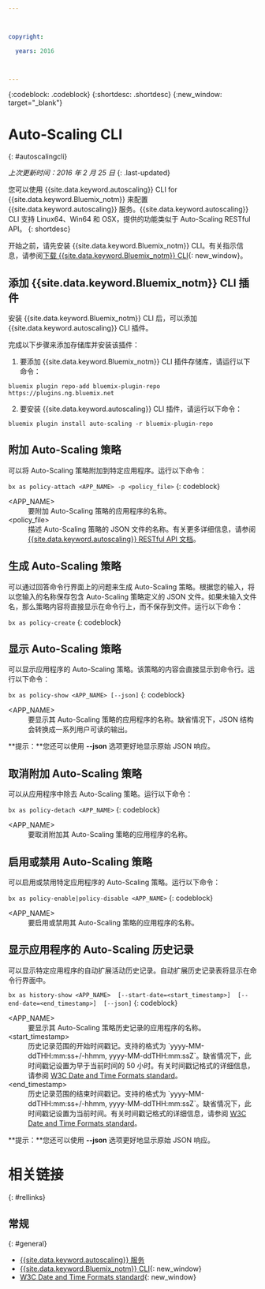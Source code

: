 ```yaml
---

 

copyright:

  years: 2016

 

---
```


{:codeblock: .codeblock}
{:shortdesc: .shortdesc}
{:new_window: target="_blank"}

# Auto-Scaling CLI
{: #autoscalingcli}

*上次更新时间：2016 年 2 月 25 日*
{: .last-updated}

您可以使用 {{site.data.keyword.autoscaling}} CLI for {{site.data.keyword.Bluemix_notm}} 来配置 {{site.data.keyword.autoscaling}} 服务。{{site.data.keyword.autoscaling}} CLI 支持 Linux64、Win64 和 OSX，提供的功能类似于 Auto-Scaling RESTful API。
{: shortdesc}

开始之前，请先安装 {{site.data.keyword.Bluemix_notm}} CLI。有关指示信息，请参阅[下载 {{site.data.keyword.Bluemix_notm}} CLI](http://plugins.{DomainName}/ui/home.html){: new_window}。

## 添加 {{site.data.keyword.Bluemix_notm}} CLI 插件

安装 {{site.data.keyword.Bluemix_notm}} CLI 后，可以添加 {{site.data.keyword.autoscaling}} CLI 插件。

完成以下步骤来添加存储库并安装该插件：
1. 要添加 {{site.data.keyword.Bluemix_notm}} CLI 插件存储库，请运行以下命令：
```
bluemix plugin repo-add bluemix-plugin-repo https://plugins.ng.bluemix.net
```
2. 要安装 {{site.data.keyword.autoscaling}} CLI 插件，请运行以下命令：
```
bluemix plugin install auto-scaling -r bluemix-plugin-repo
```

## 附加 Auto-Scaling 策略

可以将 Auto-Scaling 策略附加到特定应用程序。运行以下命令：

```bx as policy-attach <APP_NAME> -p <policy_file>```
{: codeblock}

<dl class="parml">
<dt class="pt dlterm">&lt;APP_NAME&gt;</dt>
<dd class="pd">要附加 Auto-Scaling 策略的应用程序的名称。</dd>
<dt class="pt dlterm">&lt;policy_file&gt;</dt>
<dd class="pd">描述 Auto-Scaling 策略的 JSON 文件的名称。有关更多详细信息，请参阅 <a href="https://new-console.{DomainName}/apidocs/48" target="_blank">{{site.data.keyword.autoscaling}} RESTful API 文档</a>。</dd>
</dl>


## 生成 Auto-Scaling 策略

可以通过回答命令行界面上的问题来生成 Auto-Scaling 策略。根据您的输入，将以您输入的名称保存包含 Auto-Scaling 策略定义的 JSON 文件。如果未输入文件名，那么策略内容将直接显示在命令行上，而不保存到文件。运行以下命令：

```bx as policy-create```
{: codeblock}


## 显示 Auto-Scaling 策略

可以显示应用程序的 Auto-Scaling 策略。该策略的内容会直接显示到命令行。运行以下命令：

```bx as policy-show <APP_NAME> [--json]```
{: codeblock}

<dl class="parml">
<dt class="pt dlterm">&lt;APP_NAME&gt;</dt>
<dd class="pd">要显示其 Auto-Scaling 策略的应用程序的名称。缺省情况下，JSON 结构会转换成一系列用户可读的输出。</dd>
</dl>

**提示：**您还可以使用 **--json** 选项更好地显示原始 JSON 响应。


## 取消附加 Auto-Scaling 策略

可以从应用程序中除去 Auto-Scaling 策略。运行以下命令：

```bx as policy-detach <APP_NAME>```
{: codeblock}

<dl class="parml">
<dt class="pt dlterm">&lt;APP_NAME&gt;</dt>
<dd class="pd">要取消附加其 Auto-Scaling 策略的应用程序的名称。</dd>
</dl>


## 启用或禁用 Auto-Scaling 策略

可以启用或禁用特定应用程序的 Auto-Scaling 策略。运行以下命令：

```bx as policy-enable|policy-disable <APP_NAME>```
{: codeblock}

<dl class="parml">
<dt class="pt dlterm">&lt;APP_NAME&gt;</dt>
<dd class="pd">要启用或禁用其 Auto-Scaling 策略的应用程序的名称。</dd>
</dl>


## 显示应用程序的 Auto-Scaling 历史记录

可以显示特定应用程序的自动扩展活动历史记录。自动扩展历史记录表将显示在命令行界面中。

```bx as history-show <APP_NAME>  [--start-date=<start_timestamp>]  [--end-date=<end_timestamp>]  [--json]```
{: codeblock}

<dl class="parml">
<dt class="pt dlterm">&lt;APP_NAME&gt;</dt>
<dd class="pd">要显示其 Auto-Scaling 策略历史记录的应用程序的名称。
<dt class="pt dlterm">&lt;start_timestamp&gt;</dt>
<dd class="pd">历史记录范围的开始时间戳记。支持的格式为 `yyyy-MM-ddTHH:mm:ss+/-hhmm, yyyy-MM-ddTHH:mm:ssZ`。缺省情况下，此时间戳记设置为早于当前时间的 50 小时。有关时间戳记格式的详细信息，请参阅 <a href="https://www.w3.org/TR/NOTE-datetime" target="_blank">W3C Date and Time Formats standard</a>。
<dt class="pt dlterm">&lt;end_timestamp&gt;</dt>
<dd class="pd">历史记录范围的结束时间戳记。支持的格式为 `yyyy-MM-ddTHH:mm:ss+/-hhmm, yyyy-MM-ddTHH:mm:ssZ`。缺省情况下，此时间戳记设置为当前时间。有关时间戳记格式的详细信息，请参阅 <a href="https://www.w3.org/TR/NOTE-datetime" target="_blank">W3C Date and Time Formats standard</a>。
</dl>

**提示：**您还可以使用 **--json** 选项更好地显示原始 JSON 响应。

# 相关链接
{: #rellinks}
## 常规
{: #general}
* [{{site.data.keyword.autoscaling}} 服务](../../../services/Auto-Scaling/index.html)
* [{{site.data.keyword.Bluemix_notm}} CLI](http://plugins.{DomainName}/ui/home.html){: new_window}
* [W3C Date and Time Formats standard](https://www.w3.org/TR/NOTE-datetime){: new_window}


